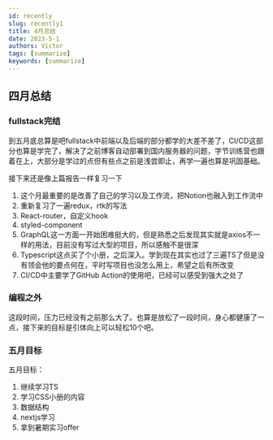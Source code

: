 ```yaml
---
id: recently
slug: recently1
title: 4月总结
date: 2023-5-1
authors: Victor
tags: [summarize]
keywords: [summarize]
---
```


## 四月总结

### fullstack完结

到五月底总算是吧fullstack中前端以及后端的部分都学的大差不差了，CI/CD这部分也算是学完了，解决了之前博客自动部署到国内服务器的问题，字节训练营也跟着在上，大部分是学过的点但有些点之前是浅尝即止，再学一遍也算是巩固基础。

接下来还是像上篇报告一样复习一下

1. 这个月最重要的是改善了自己的学习以及工作流，把Notion也融入到工作流中
2. 重新复习了一遍redux，rtk的写法
3. React-router，自定义hook
4. styled-component
5. GraphQL这一方面一开始困难挺大的，但是熟悉之后发现其实就是axios不一样的用法，目前没有写过大型的项目，所以感触不是很深
6. Typescript这点买了个小册，之后深入。学到现在其实也过了三遍TS了但是没有领会他的要点何在，平时写项目也没怎么用上，希望之后有所改变
7. CI/CD中主要学了GitHub Action的使用吧，已经可以感受到强大之处了

### 编程之外

这段时间，压力已经没有之前那么大了。也算是放松了一段时间，身心都健康了一点，接下来的目标是引体向上可以轻松10个吧。

### 五月目标

五月目标：

1. 继续学习TS
2. 学习CSS小册的内容
3. 数据结构
4. nextjs学习
5. 拿到暑期实习offer
